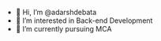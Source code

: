 - 👋 Hi, I’m @adarshdebata
- 👀 I’m interested in Back-end Development
- 🌱 I’m currently pursuing MCA

<!---
adarshdebata/adarshdebata is a ✨ special ✨ repository because its `README.md` (this file) appears on your GitHub profile.
You can click the Preview link to take a look at your changes.
--->

